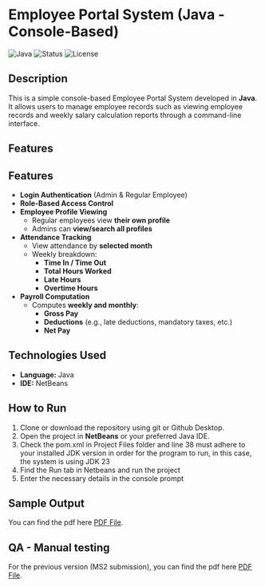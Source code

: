 # Employee Portal System (Java - Console-Based)

![Java](https://img.shields.io/badge/Language-Java-blue.svg)
![Status](https://img.shields.io/badge/Status-Completed-brightgreen)
![License](https://img.shields.io/badge/License-MIT-lightgrey)

## Description

This is a simple console-based Employee Portal System developed in **Java**. It allows users to manage employee records such as viewing employee records and weekly salary calculation reports through a command-line interface.

## Features

## Features
- **Login Authentication** (Admin & Regular Employee)
- **Role-Based Access Control**
- **Employee Profile Viewing**
  - Regular employees view **their own profile**
  - Admins can **view/search all profiles**
- **Attendance Tracking**
  - View attendance by **selected month**
  - Weekly breakdown:
    - **Time In / Time Out**
    - **Total Hours Worked**
    - **Late Hours**
    - **Overtime Hours**
- **Payroll Computation**
  - Computes **weekly and monthly**:
    - **Gross Pay**
    - **Deductions** (e.g., late deductions, mandatory taxes, etc.)
    - **Net Pay**



## Technologies Used

- **Language:** Java
- **IDE:** NetBeans

## How to Run

1. Clone or download the repository using git or Github Desktop.
2. Open the project in **NetBeans** or your preferred Java IDE.
3. Check the pom.xml in Project Files folder and line 38 must adhere to your installed JDK version in order for the program to run, in this case, the system is using JDK 23
4. Find the Run tab in Netbeans and run the project
5. Enter the necessary details in the console prompt

## Sample Output
You can find the pdf here [PDF File]([https://pages.github.com/](https://drive.google.com/file/d/1zk3rI6YtemFsR-1lbdECMQ-ARIcgSeCR/view?usp=drive_link)).

## QA - Manual testing
For the previous version (MS2 submission), you can find the pdf here [PDF File](https://pages.github.com/](https://drive.google.com/file/d/1zk3rI6YtemFsR-1lbdECMQ-ARIcgSeCR/view?usp=drive_link)).
